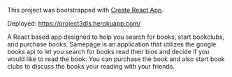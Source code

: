 This project was bootstrapped with [Create React App](https://github.com/facebook/create-react-app).

Deployed: https://project3dls.herokuapp.com/

A React based app designed to help you search for books, start bookclubs, and purchase books.  Samepage is an application that utilizes the google books api to let you search for books read their bios and decide if you would like to read the book. You can purchase the book and also start book clubs to discuss the books your reading with your friends.
